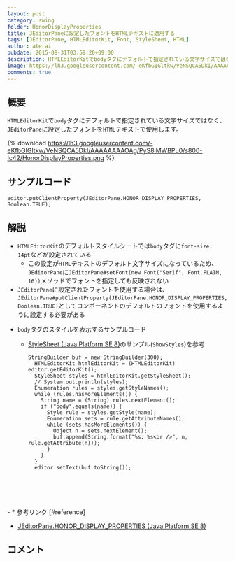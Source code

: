 ```yaml
---
layout: post
category: swing
folder: HonorDisplayProperties
title: JEditorPaneに設定したフォントをHTMLテキストに適用する
tags: [JEditorPane, HTMLEditorKit, Font, StyleSheet, HTML]
author: aterai
pubdate: 2015-08-31T03:59:20+09:00
description: HTMLEditorKitでbodyタグにデフォルトで指定されている文字サイズではなく、JEditorPaneに設定したフォントをHTMLテキストで使用します。
image: https://lh3.googleusercontent.com/-eKfbGIGltkw/VeNSQCA5DkI/AAAAAAAAOAg/PyS8lMWBPu0/s800-Ic42/HonorDisplayProperties.png
comments: true
---
```

## 概要
`HTMLEditorKit`で`body`タグにデフォルトで指定されている文字サイズではなく、`JEditorPane`に設定したフォントを`HTML`テキストで使用します。

{% download https://lh3.googleusercontent.com/-eKfbGIGltkw/VeNSQCA5DkI/AAAAAAAAOAg/PyS8lMWBPu0/s800-Ic42/HonorDisplayProperties.png %}

## サンプルコード
<pre class="prettyprint"><code>editor.putClientProperty(JEditorPane.HONOR_DISPLAY_PROPERTIES, Boolean.TRUE);
</code></pre>

## 解説
- `HTMLEditorKit`のデフォルトスタイルシートでは`body`タグに`font-size: 14pt`などが設定されている
    - この設定が`HTML`テキストのデフォルト文字サイズになっているため、`JEditorPane`に`JEditorPane#setFont(new Font("Serif", Font.PLAIN, 16))`メソッドでフォントを指定しても反映されない
- `JEditorPane`に設定されたフォントを使用する場合は、`JEditorPane#putClientProperty(JEditorPane.HONOR_DISPLAY_PROPERTIES, Boolean.TRUE)`としてコンポーネントのデフォルトのフォントを使用するように設定する必要がある

<!-- dummy comment line for breaking list -->

- `body`タグのスタイルを表示するサンプルコード
    - [StyleSheet (Java Platform SE 8)](https://docs.oracle.com/javase/jp/8/docs/api/javax/swing/text/html/StyleSheet.html)のサンプル(`ShowStyles`)を参考
        
        <pre class="prettyprint"><code>StringBuilder buf = new StringBuilder(300);
        HTMLEditorKit htmlEditorKit = (HTMLEditorKit) editor.getEditorKit();
        StyleSheet styles = htmlEditorKit.getStyleSheet();
        // System.out.println(styles);
        Enumeration rules = styles.getStyleNames();
        while (rules.hasMoreElements()) {
          String name = (String) rules.nextElement();
          if ("body".equals(name)) {
            Style rule = styles.getStyle(name);
            Enumeration sets = rule.getAttributeNames();
            while (sets.hasMoreElements()) {
              Object n = sets.nextElement();
              buf.append(String.format("%s: %s&lt;br /&gt;", n, rule.getAttribute(n)));
            }
          }
        }
        editor.setText(buf.toString());
</code></pre>
    - * 参考リンク [#reference]
- [JEditorPane.HONOR_DISPLAY_PROPERTIES (Java Platform SE 8)](https://docs.oracle.com/javase/jp/8/docs/api/javax/swing/JEditorPane.html#HONOR_DISPLAY_PROPERTIES)

<!-- dummy comment line for breaking list -->

## コメント
